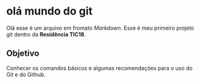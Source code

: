 # olá mundo do git

Olá esse é um arquivo em fromato *Markdown*.
Esse é meu primeiro projeto git dentro da **Residência TIC18**.



## Objetivo

Conhecer os comandos básicos e algumas recomendações
para o uso do Git e do Github.